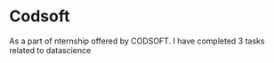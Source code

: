 # Codsoft
As a part of nternship offered by CODSOFT. I have completed 3 tasks related to datascience
